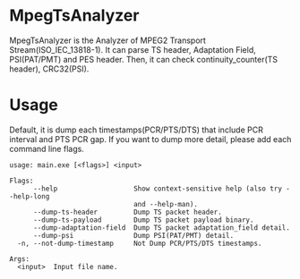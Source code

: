 # MpegTsAnalyzer

MpegTsAnalyzer is the Analyzer of MPEG2 Transport Stream(ISO_IEC_13818-1).
It can parse TS header, Adaptation Field, PSI(PAT/PMT) and PES header. Then, it can check continuity_counter(TS header), CRC32(PSI). 


# Usage

Default, it is dump each timestamps(PCR/PTS/DTS) that include PCR interval and PTS PCR gap. If you want to dump more detail, please add each command line flags.

```
usage: main.exe [<flags>] <input>

Flags:
      --help                   Show context-sensitive help (also try --help-long
                               and --help-man).
      --dump-ts-header         Dump TS packet header.
      --dump-ts-payload        Dump TS packet payload binary.
      --dump-adaptation-field  Dump TS packet adaptation_field detail.
      --dump-psi               Dump PSI(PAT/PMT) detail.
  -n, --not-dump-timestamp     Not Dump PCR/PTS/DTS timestamps.

Args:
  <input>  Input file name.
```
